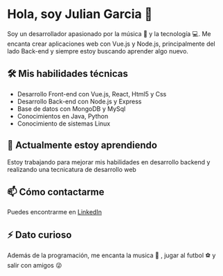 # Hola, soy Julian Garcia 👋

Soy un desarrollador apasionado por la música 🎵 y la tecnología 💻. Me encanta crear aplicaciones web con Vue.js y Node.js, principalmente del lado Back-end y siempre estoy buscando aprender algo nuevo.

## 🛠️ Mis habilidades técnicas

- Desarrollo Front-end con Vue.js, React, Html5 y Css
- Desarrollo Back-end con Node.js y Express
- Base de datos con MongoDB y MySql
- Conocimientos en Java, Python
- Conocimiento de sistemas Linux

## 🌱 Actualmente estoy aprendiendo

Estoy trabajando para mejorar mis habilidades en desarrollo backend y realizando una tecnicatura de desarrollo web

## 📫 Cómo contactarme

Puedes encontrarme en [LinkedIn](https://www.linkedin.com/in/julian-garcia/)

## ⚡ Dato curioso

Además de la programación, me encanta la musica 🎸 , jugar al futbol ⚽️ y salir con amigos 😜

